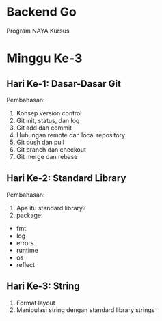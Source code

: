 # Backend Go
Program NAYA Kursus

# Minggu Ke-3
## Hari Ke-1: Dasar-Dasar Git
Pembahasan:
1. Konsep version control
2. Git init, status, dan log
3. Git add dan commit
4. Hubungan remote dan local repository
5. Git push dan pull
6. Git branch dan checkout
7. Git merge dan rebase

## Hari Ke-2: Standard Library
Pembahasan:
1. Apa itu standard library?
2. package:
  * fmt
  * log
  * errors
  * runtime
  * os
  * reflect

## Hari Ke-3: String
1. Format layout
2. Manipulasi string dengan standard library strings
